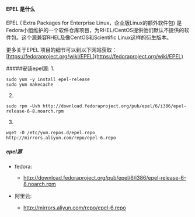#### EPEL 是什么

EPEL ( Extra Packages for Enterprise Linux，企业版Linux的额外软件包) 是Fedora小组维护的一个软件仓库项目，为RHEL/CentOS提供他们默认不提供的软件包。这个源兼容RHEL及像CentOS和Scientific Linux这样的衍生版本。

更多关于EPEL 项目的细节可以到以下网站获取：[https://fedoraproject.org/wiki/EPEL](https://fedoraproject.org/wiki/EPEL)

#####安装epel源:
1.
```
sudo yum -y install epel-release
sudo yum makecache
```

2. 
```
sudo rpm -Uvh http://download.fedoraproject.org/pub/epel/6/i386/epel-release-6-8.noarch.rpm
```

3.
```
wget -O /etc/yum.repos.d/epel.repo http://mirrors.aliyun.com/repo/epel-6.repo
```

##### epel源

* fedora:
    * http://download.fedoraproject.org/pub/epel/6/i386/epel-release-6-8.noarch.rpm

* 阿里云:
    * http://mirrors.aliyun.com/repo/epel-6.repo
